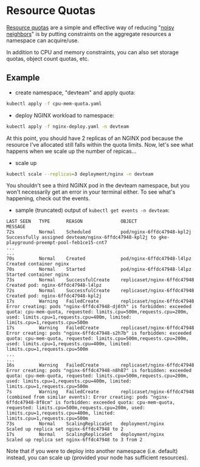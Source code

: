 # Resource Quotas
[Resource quotas](https://kubernetes.io/docs/concepts/policy/resource-quotas/) are a simple and effective way of reducing "[noisy neighbors](https://kubernetes.io/docs/concepts/security/multi-tenancy/)" is by putting constraints on the aggregate resources a namespace can acquire/use.

In addition to CPU and memory constraints, you can also set storage quotas, object count quotas, etc.

## Example
- create namespace, "devteam" and apply quota:
```sh
kubectl apply -f cpu-mem-quota.yaml
```

- deploy NGINX workload to namespace:
```sh
kubectl apply -f nginx-deploy.yaml -n devteam
```

At this point, you should have 2 replicas of an NGINX pod because the resource I've allocated still falls within the quota limits.  Now, let's see what happens when we scale up the number of repicas...

- scale up
```sh
kubectl scale --replicas=3 deployment/nginx -n devteam
```

You shouldn't see a third NGINX pod in the devteam namespace, but you won't necessarily get an error in your terminal either.  To see what's happening, check out the events.

- sample (truncated) output of `kubectl get events -n devteam`:
```console
LAST SEEN   TYPE      REASON              OBJECT                        MESSAGE
72s         Normal    Scheduled           pod/nginx-6ffdc47948-kpl2j    Successfully assigned devteam/nginx-6ffdc47948-kpl2j to gke-playground-preempt-pool-feb1ce15-cnt7
...
...
70s         Normal    Created             pod/nginx-6ffdc47948-l4lpz    Created container nginx
70s         Normal    Started             pod/nginx-6ffdc47948-l4lpz    Started container nginx
73s         Normal    SuccessfulCreate    replicaset/nginx-6ffdc47948   Created pod: nginx-6ffdc47948-l4lpz
72s         Normal    SuccessfulCreate    replicaset/nginx-6ffdc47948   Created pod: nginx-6ffdc47948-kpl2j
17s         Warning   FailedCreate        replicaset/nginx-6ffdc47948   Error creating: pods "nginx-6ffdc47948-dj6th" is forbidden: exceeded quota: cpu-mem-quota, requested: limits.cpu=500m,requests.cpu=200m, used: limits.cpu=1,requests.cpu=400m, limited: limits.cpu=1,requests.cpu=500m
17s         Warning   FailedCreate        replicaset/nginx-6ffdc47948   Error creating: pods "nginx-6ffdc47948-s2h7b" is forbidden: exceeded quota: cpu-mem-quota, requested: limits.cpu=500m,requests.cpu=200m, used: limits.cpu=1,requests.cpu=400m, limited: limits.cpu=1,requests.cpu=500m
...
...
16s         Warning   FailedCreate        replicaset/nginx-6ffdc47948   Error creating: pods "nginx-6ffdc47948-n8h87" is forbidden: exceeded quota: cpu-mem-quota, requested: limits.cpu=500m,requests.cpu=200m, used: limits.cpu=1,requests.cpu=400m, limited: limits.cpu=1,requests.cpu=500m
7s          Warning   FailedCreate        replicaset/nginx-6ffdc47948   (combined from similar events): Error creating: pods "nginx-6ffdc47948-8f8cm" is forbidden: exceeded quota: cpu-mem-quota, requested: limits.cpu=500m,requests.cpu=200m, used: limits.cpu=1,requests.cpu=400m, limited: limits.cpu=1,requests.cpu=500m
73s         Normal    ScalingReplicaSet   deployment/nginx              Scaled up replica set nginx-6ffdc47948 to 2
17s         Normal    ScalingReplicaSet   deployment/nginx              Scaled up replica set nginx-6ffdc47948 to 3 from 2
```

Note that if you were to deploy into another namespace (i.e. default) instead, you can scale up (provided your node has sufficient resources).
